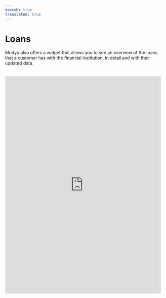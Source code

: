 ```yaml
---
search: true
translated: true
---
```


# Loans

Modyo also offers a widget that allows you to see an overview of the loans that a customer has with the financial institution, in detail and with their updated data. 

<iframe src="https://widgets.modyo.com/personas/retail-loans" width="100%" height="700px" frameBorder="0" style="overflow:auto;margin-top:20px;"/>

### Properties

|Functionality|Description|
|:------------|:----------|
|Simulate your personal loan|Allow each client to simulate a personal loan. To do this, use the loans widget to simulate and later being their loan application.|
|Simulate your mortgage|Allows you to simulate the mortgage loan to be applied for. To do so, you will be referred to the mortgage loan widget where you will be able to see the different options that the financial institution can offer.|
|Loan details|The client can see their loan details, in addition to the outstanding balance owed to the institution, the payment dates and the current fee to be paid.|
|Mortgage details|Shows details of the mortgage loan applied for, a graph of what is owed and the value of the next installment to be paid.|
|Pagar deuda|Corresponde a la funcionalidad de pago de la deuda.<br><br> Este pago de deuda puede ser total o parcial.<br><br> Hacer click en este botón llevará al widget de pagos, donde se podrá seleccionar la opción de pago de deuda nacional o internacional.|
|